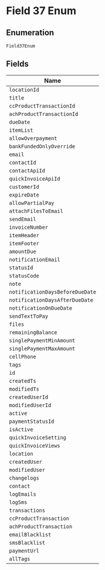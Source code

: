 
# Field 37 Enum

## Enumeration

`Field37Enum`

## Fields

| Name |
|  --- |
| `locationId` |
| `title` |
| `ccProductTransactionId` |
| `achProductTransactionId` |
| `dueDate` |
| `itemList` |
| `allowOverpayment` |
| `bankFundedOnlyOverride` |
| `email` |
| `contactId` |
| `contactApiId` |
| `quickInvoiceApiId` |
| `customerId` |
| `expireDate` |
| `allowPartialPay` |
| `attachFilesToEmail` |
| `sendEmail` |
| `invoiceNumber` |
| `itemHeader` |
| `itemFooter` |
| `amountDue` |
| `notificationEmail` |
| `statusId` |
| `statusCode` |
| `note` |
| `notificationDaysBeforeDueDate` |
| `notificationDaysAfterDueDate` |
| `notificationOnDueDate` |
| `sendTextToPay` |
| `files` |
| `remainingBalance` |
| `singlePaymentMinAmount` |
| `singlePaymentMaxAmount` |
| `cellPhone` |
| `tags` |
| `id` |
| `createdTs` |
| `modifiedTs` |
| `createdUserId` |
| `modifiedUserId` |
| `active` |
| `paymentStatusId` |
| `isActive` |
| `quickInvoiceSetting` |
| `quickInvoiceViews` |
| `location` |
| `createdUser` |
| `modifiedUser` |
| `changelogs` |
| `contact` |
| `logEmails` |
| `logSms` |
| `transactions` |
| `ccProductTransaction` |
| `achProductTransaction` |
| `emailBlacklist` |
| `smsBlacklist` |
| `paymentUrl` |
| `allTags` |

